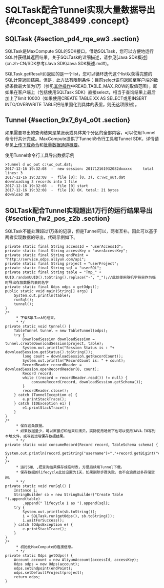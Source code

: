 # SQLTask配合Tunnel实现大量数据导出 {#concept_388499 .concept}

## SQLTask {#section_pd4_rqe_ew3 .section}

SQLTask是MaxCompute SQL的SDK接口。借助SQLTask，您可以方便地运行SQL并获得其返回结果。关于SQLTask的详细描述，请参见[Java SDK概述](cn.zh-CN/SDK参考/Java SDK/Java SDK概述.md#)。

SQLTask.getResult\(i\)返回的是一个list，您可以循环迭代这个list以获得完整的SQL计算返回结果。但是，此方法有限制条件：目前select语句返回至客户端的数据条数最大值为1万（参见[其他操作](../../../../cn.zh-CN/开发/常用命令/其他操作.md#)中READ\_TABLE\_MAX\_ROW的取值范围）。即如果在客户端上（包括使用SQLTask SDK）直接select，相当于查询结果上最后加上了limit 10000（如果使用CREATE TABLE XX AS SELECT或用INSERT INTO/OVERWRITE TABLE把结果固化到具体的表里，则无这项限制）。

## Tunnel {#section_9x7_6y4_o0t .section}

如果需要导出的查询结果是某张表或具体某个分区的全部内容，可以使用Tunnel命令行共计完成。MaxCompute提供了Tunnel命令行工具和Tunnel SDK，详情请参见[上传下载命令](../../../../cn.zh-CN/开发/数据上传下载/上传下载命令.md#)和[批量数据通道概要](../../../../cn.zh-CN/开发/数据上传下载/批量数据通道SDK介绍/批量数据通道概要.md#)。

使用Tunnel命令行工具导出数据示例

``` {#codeblock_jrn_pj4_d2q}
>tunnel d wc_out c:\wc_out.dat;
2017-12-16 19:32:08  -  new session: 201712161932082dxxxxx     total lines: 3
2017-12-16 19:32:08  -  file [0]: [0, 3), c:\wc_out.dat
downloading 3 records into 1 file
2017-12-16 19:32:08  -  file [0] start
2017-12-16 19:32:08  -  file [0] OK. total: 21 bytes
download OK
```

## SQLTask配合Tunnel实现超出1万行的运行结果导出 {#section_fw2_pos_z2b .section}

SQLTask不能处理超过1万条的记录，但是Tunnel可以，两者互补。因此可以基于两者实现数据的导出，代码示例如下。

``` {#codeblock_8m5_8mj_2h7}
private static final String accessId = "userAccessId";
private static final String accessKey = "userAccessKey";
private static final String endPoint = "http://service.odps.aliyun.com/api";
private static final String project = "userProject";
private static final String sql = "userSQL";
private static final String table = "Tmp_" + UUID.randomUUID().toString().replace("-", "_");//此处使用随机字符串作为临时导出存放数据的表的名字
private static final Odps odps = getOdps();
public static void main(String[] args) {
    System.out.println(table);
    runSql();
    tunnel();
}
/*
     * 下载SQLTask的结果。
     * */
private static void tunnel() {
    TableTunnel tunnel = new TableTunnel(odps);
    try {
        DownloadSession downloadSession = tunnel.createDownloadSession(project, table);
        System.out.println("Session Status is : "+ downloadSession.getStatus().toString());
        long count = downloadSession.getRecordCount();
        System.out.println("RecordCount is: " + count);
        RecordReader recordReader = downloadSession.openRecordReader(0, count);
        Record record;
        while ((record = recordReader.read()) != null) {
            consumeRecord(record, downloadSession.getSchema());
        }
        recordReader.close();
    } catch (TunnelException e) {
        e.printStackTrace();
    } catch (IOException e1) {
        e1.printStackTrace();
    }
}
/*
     * 保存这条数据。
     * 如果数据量少，可以直接打印结果后拷贝。实际使用场景下也可以使用JAVA.IO写到本地文件，或写到远端保存数据结果。
     * */
private static void consumeRecord(Record record, TableSchema schema) {
    System.out.println(record.getString("username")+","+record.getBigint("cnt"));
}
/*
     * 运行SQL ,把查询结果保存成临时表，方便后续用Tunnel下载。
     * 保存数据的lifecycle此处设置为1天，如果删除步骤失败，也不会浪费过多存储空间。
     * */
private static void runSql() {
    Instance i;
    StringBuilder sb = new StringBuilder("Create Table ").append(table)
        .append(" lifecycle 1 as ").append(sql);
    try {
        System.out.println(sb.toString());
        i = SQLTask.run(getOdps(), sb.toString());
        i.waitForSuccess();
    } catch (OdpsException e) {
        e.printStackTrace();
    }
}
/*
     * 初始化MaxCompute的连接信息。
     * */
private static Odps getOdps() {
    Account account = new AliyunAccount(accessId, accessKey);
    Odps odps = new Odps(account);
    odps.setEndpoint(endPoint);
    odps.setDefaultProject(project);
    return odps;
}
```

